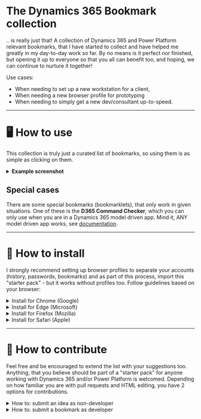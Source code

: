 # The Dynamics 365 Bookmark collection

.. is really just that! A collection of Dynamics 365 and Power Platform relevant bookmarks, that I have started to collect and have helped me greatly in my day-to-day work so far. By no means is it perfect nor finished, but opening it up to everyone so that you all can benefit too, and hoping, we can continue to nurture it together! 

Use cases:
* When needing to set up a new workstation for a client,
* When needing a new browser profile for prototyping 
* When needing to simply get a new dev/consultant up-to-speed.

---
# 🖥️ How to use

This collection is truly just a curated list of bookmarks, so using them is as simple as clicking on them.

<details>
   <summary><b>Example screenshot</b></summary>
   <p>
   <img src="res/example.png">
   </p>
</details>

## Special cases

There are some special bookmarks (bookmarklets), that only work in given situations. One of these is the **D365 Command Checker**, which you can only use when you are in a Dynamics 365 model driven app. Mind it, ANY model driven app works, see [documentation](https://learn.microsoft.com/en-us/troubleshoot/power-platform/power-apps/create-and-use-apps/ribbon-issues).

---
# 🚀 How to install

I strongly recommend setting up browser profiles to separate your accounts (history, passwords, bookmarks) and as part of this process, import this "starter pack" - but it works without profiles too. Follow guidelines based on your browser:

<details>
   <summary>Install for Chrome (Google)</summary>
   <p>
   <br>
   Always refer to official documentation: <a href="https://support.google.com/chrome/answer/96816?hl=en">LINK</a>

   1. On your computer, open Chrome.
   2. At the top right, select **Bookmarks and lists** and then **Import bookmarks and settings**.
   3. Select **Bookmarks HTML file** and then **Choose file**.
   4. Choose a file and select Open and then Done.
   </p>
</details>

<details>
   <summary>Install for Edge (Microsoft)</summary>
   <p>
   <br>
   Always refer to official documentation: <a href="https://support.microsoft.com/en-us/microsoft-edge/what-s-imported-to-microsoft-edge-ab7d9fa1-4586-23ce-8116-e46f44987ac2">LINK</a>

   1. On your computer, open Edge.
   2. At the top right, select **Settings** > **Profiles**, and under **Import browser data now** select **Choose what to import**.
   3. Choose Import from **Favorites or bookmarks HTML file** and then **Choose file**
   4. Choose a file and select Open and then Done.
   </p>
</details>


<details>
   <summary>Install for Firefox (Mozilla)</summary>
   <p>
   <br>
   Always refer to official documentation: <a href="https://support.mozilla.org/en-US/kb/import-bookmarks-html-file">LINK</a>

   1. On your computer, open Firefox
   2. At the top roght, select **Settings** and under **Import browser Data** select **Import Data**
   3. Select **Bookmarks from HTML file** from the dropdown
   4. Choose a file and select Open and then Done.
   </p>
</details>


<details>
   <summary>Install for Safari (Apple)</summary>
   <p>
   <br>
   Always refer to official documentation: <a href="https://support.apple.com/guide/safari/import-bookmarks-and-passwords-ibrw1015/mac">LINK</a>

   1. On your Mac, open Safari
   2. Choose **File** > **Import From** > **Bookmarks HTML File**.
   3. Select the HTML file to import.
   4. Click Import.
   </p>
</details>

---
# 🔨 How to contribute

Feel free and be encouraged to extend the list with your suggestions too. Anything, that you believe should be part of a "starter pack" for anyone working with Dynamics 365 and/or Power Platform is welcomed. Depending on how familiar you are with pull requests and HTML editing, you have 2 options for contributions.

<details>
   <summary>How to: submit an idea as non-developer</summary>
   <p>
   <br>
   
   1. Navigate to the <a href="https://github.com/fordosa90/dynamics365-bookmarks/issues">Issues</a> menu on top or by using this link.
   2. Click "Create new issue"
   3. Add a short title describing the bookmark you want to add
   4. Fill out description on reasoning why you believe this should be a generic starting bookmark
   </p>
</details>

<details>
   <summary>How to: submit a bookmark as developer</summary>
   <p>
   <br>
   
   1. Fork this repository
   2. Amend the HTML file(s) to include your bookmark either manually or by exporting from your browser
   3. Make sure to include proper URL, icon and short name
   4. Submit a pull request against this repository, describe your change
   </p>
</details>